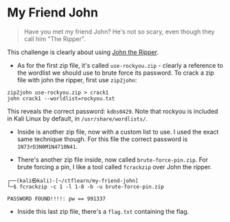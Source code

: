 # My Friend John 

> Have you met my friend John?  He's not so scary, even though they call him "The Ripper".

This challenge is clearly about using [John the Ripper](https://github.com/openwall/john).

* As for the first zip file, it's called `use-rockyou.zip` - clearly a reference to the wordlist we should use to brute force its password. To crack a zip file with john the ripper, first use `zip2john`:

```
zip2john use-rockyou.zip > crack1
john crack1 --worldlist=rockyou.txt
```

This reveals the correct password: `kdbs0429`. Note that rockyou is included in Kali Linux by default, in `/usr/share/wordlists/`.

* Inside is another zip file, now with a custom list to use. I used the exact same technique though. For this file the correct password is `1N73rD3N0M1N4710N41`.

* There's another zip file inside, now called `brute-force-pin.zip`. For brute forcing a pin, I like a tool called `fcrackzip` over John the ripper.

```
┌──(kali㉿kali)-[~/ctflearn/my-friend-john]
└─$ fcrackzip -c 1 -l 1-8 -b -u brute-force-pin.zip 

PASSWORD FOUND!!!!: pw == 991337
```

* Inside this last zip file, there's a `flag.txt` containing the flag.
